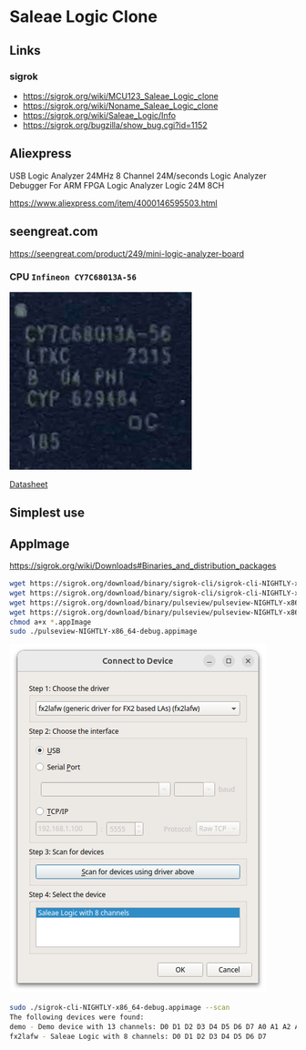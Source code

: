 # Saleae Logic Clone

## Links
### sigrok

* https://sigrok.org/wiki/MCU123_Saleae_Logic_clone
* https://sigrok.org/wiki/Noname_Saleae_Logic_clone
* https://sigrok.org/wiki/Saleae_Logic/Info
* https://sigrok.org/bugzilla/show_bug.cgi?id=1152

## Aliexpress

USB Logic Analyzer 24MHz 8 Channel 24M/seconds Logic Analyzer Debugger For ARM FPGA Logic Analyzer Logic 24M 8CH

https://www.aliexpress.com/item/4000146595503.html

## seengreat.com

https://seengreat.com/product/249/mini-logic-analyzer-board

### CPU `Infineon CY7C68013A-56`

![](images_hans/IMG_0529.HEIC_chip.jpg)

[Datasheet](https://www.infineon.com/dgdl/Infineon-CY7C68013A_CY7C68014A_CY7C68015A_CY7C68016A_EZ-USB_FX2LP_USB_Microcontroller_High-Speed_USB_Peripheral_Controller-DataSheet-v31_00-EN.pdf?fileId=8ac78c8c7d0d8da4017d0ec9f7974252)



## Simplest use

## AppImage

https://sigrok.org/wiki/Downloads#Binaries_and_distribution_packages

```bash
wget https://sigrok.org/download/binary/sigrok-cli/sigrok-cli-NIGHTLY-x86_64-release.appimage
wget https://sigrok.org/download/binary/sigrok-cli/sigrok-cli-NIGHTLY-x86_64-debug.appimage
wget https://sigrok.org/download/binary/pulseview/pulseview-NIGHTLY-x86_64-release.appimage
wget https://sigrok.org/download/binary/pulseview/pulseview-NIGHTLY-x86_64-debug.appimage
chmod a+x *.appImage
sudo ./pulseview-NIGHTLY-x86_64-debug.appimage
```

![](screenshots/select_device.png)


```bash
sudo ./sigrok-cli-NIGHTLY-x86_64-debug.appimage --scan
The following devices were found:
demo - Demo device with 13 channels: D0 D1 D2 D3 D4 D5 D6 D7 A0 A1 A2 A3 A4
fx2lafw - Saleae Logic with 8 channels: D0 D1 D2 D3 D4 D5 D6 D7
```


